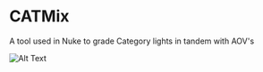 # CATMix
A tool used in Nuke to grade Category lights in tandem with AOV's


![Alt Text](https://media.giphy.com/media/vFKqnCdLPNOKc/giphy.gif)
